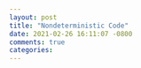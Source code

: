 ```yaml
---
layout: post
title: "Nondeterministic Code"
date: 2021-02-26 16:11:07 -0800
comments: true
categories: 
---
```

